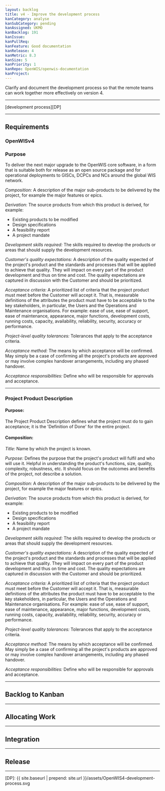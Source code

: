 ```yaml
---
layout: backlog
title: v4 - Improve the development process
kanCategory: analyse
kanSubCategory: pending
kanAssigned: UKMO
kanBacklog: 191
kanIssue:
kanPullReq:
kanFeature: Good documentation
kanRelease: 4
kanMetric: 8.3
kanSize: 5
kanPriority: 1
kanRepo: OpenWIS/openwis-documentation
kanProject:
---
```

Clarify and document the development process so that the remote teams can work together more effectively on version 4.

---
[development process][DP]

---

## Requirements

### OpenWISv4
### Purpose
To deliver the next major upgrade to the OpenWIS core software, in a form that is suitable both for release as an open source package and for operational deployments to GISCs, DCPCs and NCs around the global WIS network.

*Composition:* A description of the major sub-products to be delivered by the project, for example the major features or epics.

*Derivation:* The source products from which this product is derived, for example:

  - Existing products to be modified
  - Design specifications
  - A feasibility report
  - A project mandate

*Development skills required:* The skills required to develop the products or areas that should supply the development resources.

*Customer's quality expectations:* A description of the quality expected of the project's product and the standards and processes that will be applied to achieve that quality.  They will impact on every part of the product development and thus on time and cost.   The quality expectations are captured in discussion with the Customer and should be prioritized.

*Acceptance criteria:* A prioritized list of criteria that the project product must meet before the Customer will accept it.  That is, measurable definitions of the attributes the product must have to be acceptable to the key stakeholders, in particular, the Users and the Operations and Maintenance organisations.  For example: ease of use, ease of support, ease of maintenance, appearance, major functions, development costs, running costs, capacity, availability, reliability, security, accuracy or performance.

*Project-level quality tolerances:* Tolerances that apply to the acceptance criteria.

*Acceptance method:* The means by which acceptance will be confirmed.  May simply be a case of confirming all the project's products are approved or may involve complex handover arrangements, including any phased handover.

*Acceptance responsibilities:* Define who will be responsible for approvals and acceptance.

---

### Project Product Description

#### Purpose:
The Project Product Description defines what the project must do to gain acceptance; it is the 'Definition of Done' for the entire project.

#### Composition:
*Title:* Name by which the project is known.

*Purpose:* Defines the purpose that the project's product will fulfil and who will use it.  Helpful in understanding the product's functions, size, quality, complexity, robustness, etc.  It should focus on the outcomes and benefits of the project, not describe a solution.

*Composition:* A description of the major sub-products to be delivered by the project, for example the major features or epics.

*Derivation:* The source products from which this product is derived, for example:

  - Existing products to be modified
  - Design specifications
  - A feasibility report
  - A project mandate

*Development skills required:* The skills required to develop the products or areas that should supply the development resources.

*Customer's quality expectations:* A description of the quality expected of the project's product and the standards and processes that will be applied to achieve that quality.  They will impact on every part of the product development and thus on time and cost.   The quality expectations are captured in discussion with the Customer and should be prioritized.

*Acceptance criteria:* A prioritized list of criteria that the project product must meet before the Customer will accept it.  That is, measurable definitions of the attributes the product must have to be acceptable to the key stakeholders, in particular, the Users and the Operations and Maintenance organisations.  For example: ease of use, ease of support, ease of maintenance, appearance, major functions, development costs, running costs, capacity, availability, reliability, security, accuracy or performance.

*Project-level quality tolerances:* Tolerances that apply to the acceptance criteria.

*Acceptance method:* The means by which acceptance will be confirmed.  May simply be a case of confirming all the project's products are approved or may involve complex handover arrangements, including any phased handover.

*Acceptance responsibilities:* Define who will be responsible for approvals and acceptance.

---

## Backlog to Kanban

---

## Allocating Work

---

## Integration

---

## Release

---

[DP]: {{ site.baseurl | prepend: site.url }}/assets/OpenWIS4-development-process.svg
